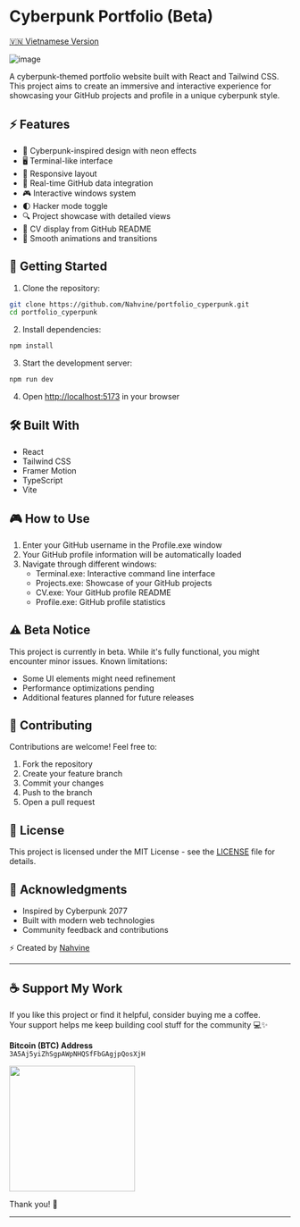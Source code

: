 # Cyberpunk Portfolio (Beta)

[🇻🇳 Vietnamese Version](./README_VN.md)

![image](https://github.com/user-attachments/assets/d78b7f39-0849-4fa1-8e73-4c430a354b9d)


A cyberpunk-themed portfolio website built with React and Tailwind CSS. This project aims to create an immersive and interactive experience for showcasing your GitHub projects and profile in a unique cyberpunk style.

## ⚡ Features

- 🎨 Cyberpunk-inspired design with neon effects
- 🖥️ Terminal-like interface
- 📱 Responsive layout
- 🔄 Real-time GitHub data integration
- 🎮 Interactive windows system
- 🌓 Hacker mode toggle
- 🔍 Project showcase with detailed views
- 📄 CV display from GitHub README
- 🎯 Smooth animations and transitions

## 🚀 Getting Started

1. Clone the repository:
```bash
git clone https://github.com/Nahvine/portfolio_cyperpunk.git
cd portfolio_cyperpunk
```

2. Install dependencies:
```bash
npm install
```

3. Start the development server:
```bash
npm run dev
```

4. Open [http://localhost:5173](http://localhost:5173) in your browser

## 🛠️ Built With

- React
- Tailwind CSS
- Framer Motion
- TypeScript
- Vite

## 🎮 How to Use

1. Enter your GitHub username in the Profile.exe window
2. Your GitHub profile information will be automatically loaded
3. Navigate through different windows:
   - Terminal.exe: Interactive command line interface
   - Projects.exe: Showcase of your GitHub projects
   - CV.exe: Your GitHub profile README
   - Profile.exe: GitHub profile statistics

## ⚠️ Beta Notice

This project is currently in beta. While it's fully functional, you might encounter minor issues. Known limitations:

- Some UI elements might need refinement
- Performance optimizations pending
- Additional features planned for future releases

## 🤝 Contributing

Contributions are welcome! Feel free to:

1. Fork the repository
2. Create your feature branch
3. Commit your changes
4. Push to the branch
5. Open a pull request

## 📝 License

This project is licensed under the MIT License - see the [LICENSE](LICENSE) file for details.

## 🙏 Acknowledgments

- Inspired by Cyberpunk 2077
- Built with modern web technologies
- Community feedback and contributions

⚡ Created by [Nahvine](https://github.com/Nahvine)

---

## ☕ Support My Work

If you like this project or find it helpful, consider buying me a coffee.  
Your support helps me keep building cool stuff for the community 💻✨

**Bitcoin (BTC) Address**  
`3A5Aj5yiZhSgpAWpNHQSfFbGAgjpQosXjH`

<img src="https://github.com/user-attachments/assets/c0ba0ba5-8c07-407e-ad35-3f68b6e1a639" width="225" />


Thank you! 🙌

---

